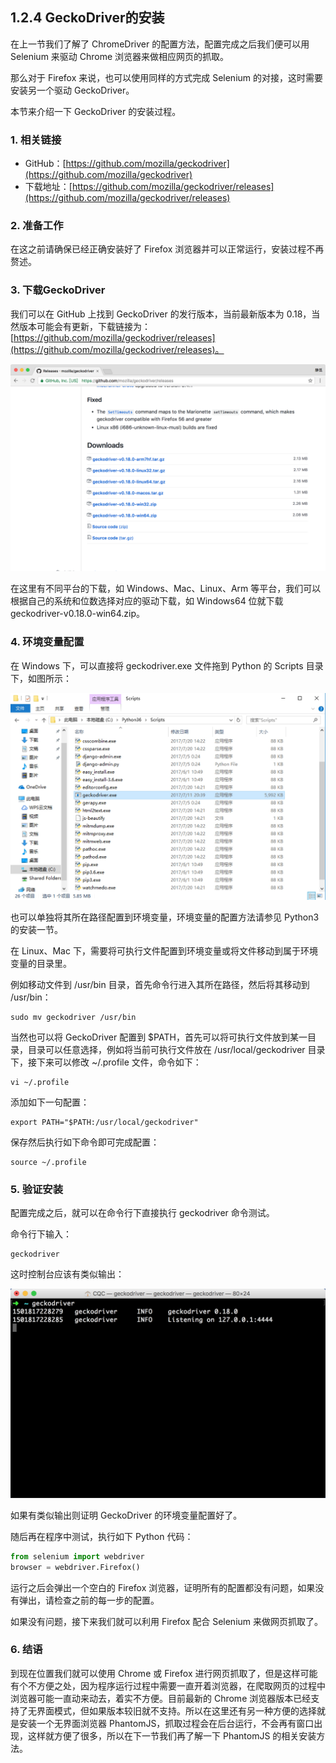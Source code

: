 ## 1.2.4 GeckoDriver的安装

在上一节我们了解了 ChromeDriver 的配置方法，配置完成之后我们便可以用 Selenium 来驱动 Chrome 浏览器来做相应网页的抓取。

那么对于 Firefox 来说，也可以使用同样的方式完成 Selenium 的对接，这时需要安装另一个驱动 GeckoDriver。

本节来介绍一下 GeckoDriver 的安装过程。

### 1. 相关链接

* GitHub：[https://github.com/mozilla/geckodriver](https://github.com/mozilla/geckodriver)
* 下载地址：[https://github.com/mozilla/geckodriver/releases](https://github.com/mozilla/geckodriver/releases)

### 2. 准备工作

在这之前请确保已经正确安装好了 Firefox 浏览器并可以正常运行，安装过程不再赘述。

### 3. 下载GeckoDriver

我们可以在 GitHub 上找到 GeckoDriver 的发行版本，当前最新版本为 0.18，当然版本可能会有更新，下载链接为：[https://github.com/mozilla/geckodriver/releases](https://github.com/mozilla/geckodriver/releases)。

![](./assets/2017-08-04-11-04-06.png)

在这里有不同平台的下载，如 Windows、Mac、Linux、Arm 等平台，我们可以根据自己的系统和位数选择对应的驱动下载，如 Windows64 位就下载 geckodriver-v0.18.0-win64.zip。

### 4. 环境变量配置

在 Windows 下，可以直接将 geckodriver.exe 文件拖到 Python 的 Scripts 目录下，如图所示：

![](./assets/2017-08-04-11-34-15.jpg)

也可以单独将其所在路径配置到环境变量，环境变量的配置方法请参见 Python3 的安装一节。

在 Linux、Mac 下，需要将可执行文件配置到环境变量或将文件移动到属于环境变量的目录里。

例如移动文件到 /usr/bin 目录，首先命令行进入其所在路径，然后将其移动到 /usr/bin：

```
sudo mv geckodriver /usr/bin
```

当然也可以将 GeckoDriver 配置到 $PATH，首先可以将可执行文件放到某一目录，目录可以任意选择，例如将当前可执行文件放在 /usr/local/geckodriver 目录下，接下来可以修改 ~/.profile 文件，命令如下：

```
vi ~/.profile
```

添加如下一句配置：

```
export PATH="$PATH:/usr/local/geckodriver"
```

保存然后执行如下命令即可完成配置：

```
source ~/.profile
```

### 5. 验证安装

配置完成之后，就可以在命令行下直接执行 geckodriver 命令测试。

命令行下输入：

```
geckodriver
```

这时控制台应该有类似输出：

![](./assets/2017-08-04-11-27-41.jpg)

如果有类似输出则证明 GeckoDriver 的环境变量配置好了。

随后再在程序中测试，执行如下 Python 代码：

```python
from selenium import webdriver
browser = webdriver.Firefox()
```

运行之后会弹出一个空白的 Firefox 浏览器，证明所有的配置都没有问题，如果没有弹出，请检查之前的每一步的配置。

如果没有问题，接下来我们就可以利用 Firefox 配合 Selenium 来做网页抓取了。

### 6. 结语

到现在位置我们就可以使用 Chrome 或 Firefox 进行网页抓取了，但是这样可能有个不方便之处，因为程序运行过程中需要一直开着浏览器，在爬取网页的过程中浏览器可能一直动来动去，着实不方便。目前最新的 Chrome 浏览器版本已经支持了无界面模式，但如果版本较旧就不支持。所以在这里还有另一种方便的选择就是安装一个无界面浏览器 PhantomJS，抓取过程会在后台运行，不会再有窗口出现，这样就方便了很多，所以在下一节我们再了解一下 PhantomJS 的相关安装方法。